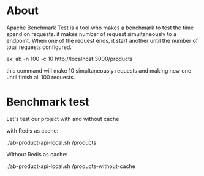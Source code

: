 # About

Apache Benchmark Test is a tool who makes a benchmark to test the time spend on requests.
it makes number of request simultaneously to a endpoint. When one of the request ends, it start another until the number of total requests configured.

ex:
ab -n 100 -c 10 http://localhost:3000/products

this command will make 10 simultaneously requests and making new one until finish all 100 requests.


# Benchmark test

Let's test our project with and without cache

with Redis as cache:

./ab-product-api-local.sh /products

Without Redis as cache:

./ab-product-api-local.sh /products-without-cache
